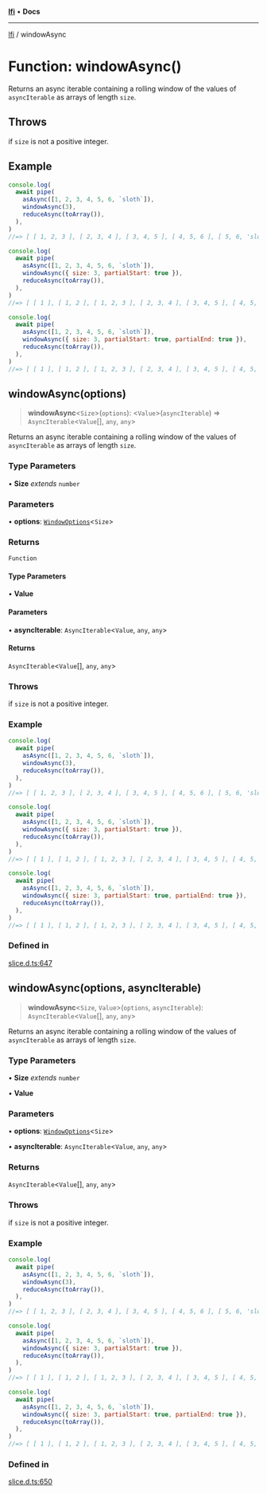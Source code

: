 [**lfi**](../readme.md) • **Docs**

---

[lfi](../globals.md) / windowAsync

# Function: windowAsync()

Returns an async iterable containing a rolling window of the values of
`asyncIterable` as arrays of length `size`.

## Throws

if `size` is not a positive integer.

## Example

```js
console.log(
  await pipe(
    asAsync([1, 2, 3, 4, 5, 6, `sloth`]),
    windowAsync(3),
    reduceAsync(toArray()),
  ),
)
//=> [ [ 1, 2, 3 ], [ 2, 3, 4 ], [ 3, 4, 5 ], [ 4, 5, 6 ], [ 5, 6, 'sloth' ] ]

console.log(
  await pipe(
    asAsync([1, 2, 3, 4, 5, 6, `sloth`]),
    windowAsync({ size: 3, partialStart: true }),
    reduceAsync(toArray()),
  ),
)
//=> [ [ 1 ], [ 1, 2 ], [ 1, 2, 3 ], [ 2, 3, 4 ], [ 3, 4, 5 ], [ 4, 5, 6 ], [ 5, 6, 'sloth' ] ]

console.log(
  await pipe(
    asAsync([1, 2, 3, 4, 5, 6, `sloth`]),
    windowAsync({ size: 3, partialStart: true, partialEnd: true }),
    reduceAsync(toArray()),
  ),
)
//=> [ [ 1 ], [ 1, 2 ], [ 1, 2, 3 ], [ 2, 3, 4 ], [ 3, 4, 5 ], [ 4, 5, 6 ], [ 5, 6, 'sloth' ], [ 6, 'sloth' ], [ 'sloth' ] ]
```

## windowAsync(options)

> **windowAsync**\<`Size`\>(`options`): \<`Value`\>(`asyncIterable`) =>
> `AsyncIterable`\<`Value`[], `any`, `any`\>

Returns an async iterable containing a rolling window of the values of
`asyncIterable` as arrays of length `size`.

### Type Parameters

• **Size** _extends_ `number`

### Parameters

• **options**: [`WindowOptions`](../type-aliases/WindowOptions.md)\<`Size`\>

### Returns

`Function`

#### Type Parameters

• **Value**

#### Parameters

• **asyncIterable**: `AsyncIterable`\<`Value`, `any`, `any`\>

#### Returns

`AsyncIterable`\<`Value`[], `any`, `any`\>

### Throws

if `size` is not a positive integer.

### Example

```js
console.log(
  await pipe(
    asAsync([1, 2, 3, 4, 5, 6, `sloth`]),
    windowAsync(3),
    reduceAsync(toArray()),
  ),
)
//=> [ [ 1, 2, 3 ], [ 2, 3, 4 ], [ 3, 4, 5 ], [ 4, 5, 6 ], [ 5, 6, 'sloth' ] ]

console.log(
  await pipe(
    asAsync([1, 2, 3, 4, 5, 6, `sloth`]),
    windowAsync({ size: 3, partialStart: true }),
    reduceAsync(toArray()),
  ),
)
//=> [ [ 1 ], [ 1, 2 ], [ 1, 2, 3 ], [ 2, 3, 4 ], [ 3, 4, 5 ], [ 4, 5, 6 ], [ 5, 6, 'sloth' ] ]

console.log(
  await pipe(
    asAsync([1, 2, 3, 4, 5, 6, `sloth`]),
    windowAsync({ size: 3, partialStart: true, partialEnd: true }),
    reduceAsync(toArray()),
  ),
)
//=> [ [ 1 ], [ 1, 2 ], [ 1, 2, 3 ], [ 2, 3, 4 ], [ 3, 4, 5 ], [ 4, 5, 6 ], [ 5, 6, 'sloth' ], [ 6, 'sloth' ], [ 'sloth' ] ]
```

### Defined in

[slice.d.ts:647](https://github.com/TomerAberbach/lfi/blob/c9ef1bf4d1040d7f49c52b70b358c019e55f524d/src/operations/slice.d.ts#L647)

## windowAsync(options, asyncIterable)

> **windowAsync**\<`Size`, `Value`\>(`options`, `asyncIterable`):
> `AsyncIterable`\<`Value`[], `any`, `any`\>

Returns an async iterable containing a rolling window of the values of
`asyncIterable` as arrays of length `size`.

### Type Parameters

• **Size** _extends_ `number`

• **Value**

### Parameters

• **options**: [`WindowOptions`](../type-aliases/WindowOptions.md)\<`Size`\>

• **asyncIterable**: `AsyncIterable`\<`Value`, `any`, `any`\>

### Returns

`AsyncIterable`\<`Value`[], `any`, `any`\>

### Throws

if `size` is not a positive integer.

### Example

```js
console.log(
  await pipe(
    asAsync([1, 2, 3, 4, 5, 6, `sloth`]),
    windowAsync(3),
    reduceAsync(toArray()),
  ),
)
//=> [ [ 1, 2, 3 ], [ 2, 3, 4 ], [ 3, 4, 5 ], [ 4, 5, 6 ], [ 5, 6, 'sloth' ] ]

console.log(
  await pipe(
    asAsync([1, 2, 3, 4, 5, 6, `sloth`]),
    windowAsync({ size: 3, partialStart: true }),
    reduceAsync(toArray()),
  ),
)
//=> [ [ 1 ], [ 1, 2 ], [ 1, 2, 3 ], [ 2, 3, 4 ], [ 3, 4, 5 ], [ 4, 5, 6 ], [ 5, 6, 'sloth' ] ]

console.log(
  await pipe(
    asAsync([1, 2, 3, 4, 5, 6, `sloth`]),
    windowAsync({ size: 3, partialStart: true, partialEnd: true }),
    reduceAsync(toArray()),
  ),
)
//=> [ [ 1 ], [ 1, 2 ], [ 1, 2, 3 ], [ 2, 3, 4 ], [ 3, 4, 5 ], [ 4, 5, 6 ], [ 5, 6, 'sloth' ], [ 6, 'sloth' ], [ 'sloth' ] ]
```

### Defined in

[slice.d.ts:650](https://github.com/TomerAberbach/lfi/blob/c9ef1bf4d1040d7f49c52b70b358c019e55f524d/src/operations/slice.d.ts#L650)
